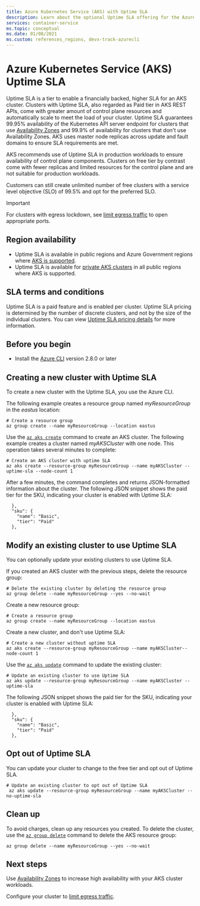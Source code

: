 ```yaml
---
title: Azure Kubernetes Service (AKS) with Uptime SLA
description: Learn about the optional Uptime SLA offering for the Azure Kubernetes Service (AKS) API Server.
services: container-service
ms.topic: conceptual
ms.date: 01/08/2021
ms.custom: references_regions, devx-track-azurecli
---
```


# Azure Kubernetes Service (AKS) Uptime SLA

Uptime SLA is a tier to enable a financially backed, higher SLA for an AKS cluster. Clusters with Uptime SLA, also regarded as Paid tier in AKS REST APIs, come with greater amount of control plane resources and automatically scale to meet the load of your cluster. Uptime SLA guarantees 99.95% availability of the Kubernetes API server endpoint for clusters that use [Availability Zones][availability-zones] and 99.9% of availability for clusters that don't use Availability Zones. AKS uses master node replicas across update and fault domains to ensure SLA requirements are met.

AKS recommends use of Uptime SLA in production workloads to ensure availability of control plane components. Clusters on free tier by contrast come with fewer replicas and limited resources for the control plane and are not suitable for production workloads.

Customers can still create unlimited number of free clusters with a service level objective (SLO) of 99.5% and opt for the preferred SLO. 

> [!IMPORTANT]
> For clusters with egress lockdown, see [limit egress traffic](limit-egress-traffic.md) to open appropriate ports.

## Region availability

* Uptime SLA is available in public regions and Azure Government regions where [AKS is supported](https://azure.microsoft.com/global-infrastructure/services/?products=kubernetes-service).
* Uptime SLA is available for [private AKS clusters][private-clusters] in all public regions where AKS is supported.

## SLA terms and conditions

Uptime SLA is a paid feature and is enabled per cluster. Uptime SLA pricing is determined by the number of discrete clusters, and not by the size of the individual clusters. You can view [Uptime SLA pricing details](https://azure.microsoft.com/pricing/details/kubernetes-service/) for more information.

## Before you begin

* Install the [Azure CLI](/cli/azure/install-azure-cli) version 2.8.0 or later

## Creating a new cluster with Uptime SLA

To create a new cluster with the Uptime SLA, you use the Azure CLI.

The following example creates a resource group named *myResourceGroup* in the *eastus* location:

```azurecli-interactive
# Create a resource group
az group create --name myResourceGroup --location eastus
```

Use the [`az aks create`][az-aks-create] command to create an AKS cluster. The following example creates a cluster named *myAKSCluster* with one node. This operation takes several minutes to complete:

```azurecli-interactive
# Create an AKS cluster with uptime SLA
az aks create --resource-group myResourceGroup --name myAKSCluster --uptime-sla --node-count 1
```

After a few minutes, the command completes and returns JSON-formatted information about the cluster. The following JSON snippet shows the paid tier for the SKU, indicating your cluster is enabled with Uptime SLA:

```output
  },
  "sku": {
    "name": "Basic",
    "tier": "Paid"
  },
```

## Modify an existing cluster to use Uptime SLA

You can optionally update your existing clusters to use Uptime SLA.

If you created an AKS cluster with the previous steps, delete the resource group:

```azurecli-interactive
# Delete the existing cluster by deleting the resource group 
az group delete --name myResourceGroup --yes --no-wait
```

Create a new resource group:

```azurecli-interactive
# Create a resource group
az group create --name myResourceGroup --location eastus
```

Create a new cluster, and don't use Uptime SLA:

```azurecli-interactive
# Create a new cluster without uptime SLA
az aks create --resource-group myResourceGroup --name myAKSCluster--node-count 1
```

Use the [`az aks update`][az-aks-update] command to update the existing cluster:

```azurecli-interactive
# Update an existing cluster to use Uptime SLA
az aks update --resource-group myResourceGroup --name myAKSCluster --uptime-sla
```

The following JSON snippet shows the paid tier for the SKU, indicating your cluster is enabled with Uptime SLA:

```output
  },
  "sku": {
    "name": "Basic",
    "tier": "Paid"
  },
```

## Opt out of Uptime SLA

You can update your cluster to change to the free tier and opt out of Uptime SLA.

```azurecli-interactive
# Update an existing cluster to opt out of Uptime SLA
 az aks update --resource-group myResourceGroup --name myAKSCluster --no-uptime-sla
```

## Clean up

To avoid charges, clean up any resources you created. To delete the cluster, use the [`az group delete`][az-group-delete] command to delete the AKS resource group:

```azurecli-interactive
az group delete --name myResourceGroup --yes --no-wait
```

## Next steps

Use [Availability Zones][availability-zones] to increase high availability with your AKS cluster workloads.

Configure your cluster to [limit egress traffic](limit-egress-traffic.md).

<!-- LINKS - External -->
[azure-support]: https://ms.portal.azure.com/#blade/Microsoft_Azure_Support/HelpAndSupportBlade/newsupportrequest
[region-availability]: https://azure.microsoft.com/global-infrastructure/services/?products=kubernetes-service

<!-- LINKS - Internal -->
[vm-skus]: ../virtual-machines/sizes.md
[nodepool-upgrade]: use-multiple-node-pools.md#upgrade-a-node-pool
[faq]: ./faq.md
[availability-zones]: ./availability-zones.md
[az-aks-create]: /cli/azure/aks?#az_aks_create
[limit-egress-traffic]: ./limit-egress-traffic.md
[az-extension-add]: /cli/azure/extension#az_extension_add
[az-extension-update]: /cli/azure/extension#az_extension_update
[az-aks-update]: /cli/azure/aks#az_aks_update
[az-group-delete]: /cli/azure/group#az_group_delete
[private-clusters]: private-clusters.md
